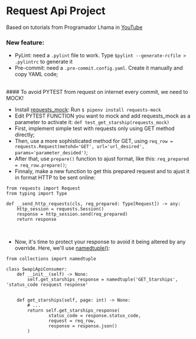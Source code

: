 # Request Api Project

Based on tutorials from Programador Lhama in [YouTube](https://www.youtube.com/watch?v=MtyDUwJTkNE&list=PLAgbpJQADBGLG_ap3sbYefUp8HsiTt6Kf)
### New feature:<br>
- PyLint: need a `.pylint` file to work. Type `$pylint --generate-rcfile > .pylintrc` to generate it<br>
- Pre-commit: need a `.pre-commit.config.yaml`. Create it manually and copy YAML code;<br>
<br>
#### To avoid PYTEST from request on internet every commit, we need to MOCK!<br>

- Install [requests_mock](https://pypi.org/project/requests-mock/): Run `$ pipenv install requests-mock`
- Edit PYTEST FUNCTION you want to mock and add requests_mock as a parameter to activate it: `def test_get_starship(requests_mock)`
- First, implement simple test with requests only using GET method directly;<br>
- Then, use a more sophisticated method for GET, using `req_row = requests.Request(metohd='GET', url='url_desired', params='parameter_desided')`;<br>
- After that, use `prepare()` function to ajust format, like this: `req_prepared = req_row.prepare()`;<br>
- Finnaly, make a new function to get this prepared request and to ajust it in format HTTP to be sent online:<br>

```
from requests import Request
from typing import Type

def __send_http_requests(cls, req_prepared: Type[Request]) -> any:
    http_session = requests.Session()
    response = http_session.send(req_prepared)
    return response
```

<br>

- Now, it's time to protect your response to avoid it being altered by any override. Here,
we'll use [namedtuple()](https://docs.python.org/3/library/collections.html#collections.namedtuple):<br>

```
from collections import namedtuple

class SwapiApiConsumer:
    def __init__(self) -> None:
        self.get_starships_response = namedtuple('GET_Starships', 'status_code resquest response'
        
    
    def get_starships(self, page: int) -> None:
        # ...
        return self.get_starships_response(
                status_code = response.status_code,
                request = req_row,
                response = response.json()
        )
```
